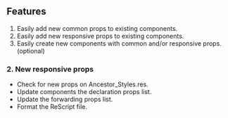 ## Features

1. Easily add new common props to existing components.
2. Easily add new responsive props to existing components.
3. Easily create new components with common and/or responsive props. (optional)

### 2. New responsive props
- Check for new props on Ancestor_Styles.res.
- Update components the declaration props list.
- Update the forwarding props list.
- Format the ReScript file.
